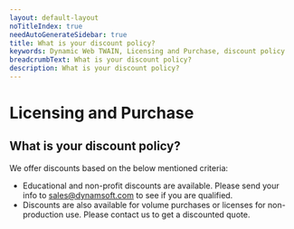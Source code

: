 ```yaml
---
layout: default-layout
noTitleIndex: true
needAutoGenerateSidebar: true
title: What is your discount policy?
keywords: Dynamic Web TWAIN, Licensing and Purchase, discount policy
breadcrumbText: What is your discount policy?
description: What is your discount policy?
---
```


# Licensing and Purchase

## What is your discount policy?

We offer discounts based on the below mentioned criteria:

- Educational and non-profit discounts are available. Please send your info to <a href="mailto:sales@dynamsoft.com" target="_blank">sales@dynamsoft.com</a> to see if you are qualified.
- Discounts are also available for volume purchases or licenses for non-production use. Please contact us to get a discounted quote.
